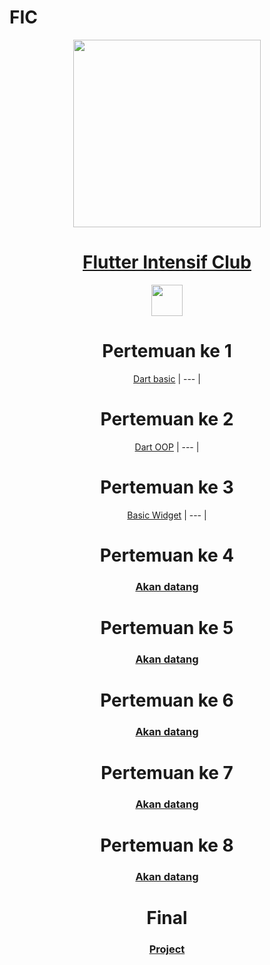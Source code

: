 # FIC


 <div align="center">
 
 <img src="https://user-images.githubusercontent.com/101007778/199781371-72fb975c-beae-423c-b6fd-8d0077c2cf0a.jpg" width="300" height="300" />
 
# [Flutter Intensif Club]()

<img src="https://badgen.net/pub/flutter-platform/xml" height="50" />

# Pertemuan ke 1

[Dart basic](https://github.com/msarifin29/FIC/tree/main/dart_language/dart_basic)
| --- |

# Pertemuan ke 2

[Dart OOP](https://github.com/msarifin29/FIC/tree/main/dart_language/dart_oop)
| --- |

# Pertemuan ke 3

[Basic Widget](https://www.youtube.com/watch?v=xR3p-45soc0&list=PLQvQbJRJpIZ67MrVzPDOYtAs7wmFjmFUI&index=4)
| --- |

# Pertemuan ke 4

### [Akan datang]()

# Pertemuan ke 5

### [Akan datang]()

# Pertemuan ke 6

### [Akan datang]()

# Pertemuan ke 7

### [Akan datang]()

# Pertemuan ke 8

### [Akan datang]()

# Final

### [Project]()


